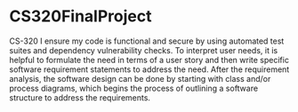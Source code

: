 # CS320FinalProject

CS-320
I ensure my code is functional and secure by using automated test suites and dependency vulnerability checks.
To interpret user needs, it is helpful to formulate the need in terms of a user story and then write specific software requirement statements to address the need.
After the requirement analysis, the software design can be done by starting with class and/or process diagrams, which begins the process of outlining a software structure to address the requirements.

